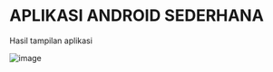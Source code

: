 
# APLIKASI ANDROID SEDERHANA

Hasil tampilan aplikasi

![image](https://github.com/user-attachments/assets/35aac943-7e7a-4d8f-b623-2e7e1d9ba981)
